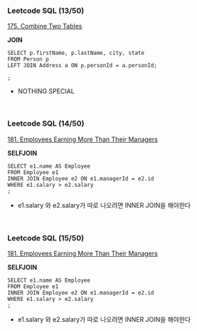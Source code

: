 ### Leetcode SQL (13/50)
[175. Combine Two Tables](https://leetcode.com/problems/combine-two-tables/)

**JOIN**

``` 
SELECT p.firstName, p.lastName, city, state
FROM Person p
LEFT JOIN Address a ON p.personId = a.personId;

;

``` 
- NOTHING SPECIAL

</Br>

### Leetcode SQL (14/50)
[181. Employees Earning More Than Their Managers](https://leetcode.com/problems/employees-earning-more-than-their-managers/)

**SELFJOIN**

``` 
SELECT e1.name AS Employee
FROM Employee e1
INNER JOIN Employee e2 ON e1.managerId = e2.id
WHERE e1.salary > e2.salary
;

``` 
- e1.salary 와 e2.salary가 따로 나오려면 INNER JOIN을 해야한다

</Br>

### Leetcode SQL (15/50)
[181. Employees Earning More Than Their Managers](https://leetcode.com/problems/employees-earning-more-than-their-managers/)

**SELFJOIN**

``` 
SELECT e1.name AS Employee
FROM Employee e1
INNER JOIN Employee e2 ON e1.managerId = e2.id
WHERE e1.salary > e2.salary
;

``` 
- e1.salary 와 e2.salary가 따로 나오려면 INNER JOIN을 해야한다

</Br>
